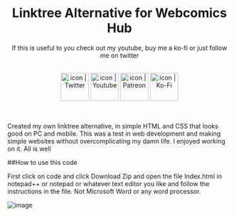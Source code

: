 <h1 align="center"> Linktree Alternative for Webcomics Hub </h1>


<p align="center">If this is useful to you check out my youtube, buy me a ko-fi or just follow me on twitter</p>
<br>
<div align="center">
<a href="https://www.twitter.com/webcomics_hub"><img align="center" src="https://cdn-icons-png.flaticon.com/512/733/733579.png" alt="icon | Twitter" width="63px"></a> 
<a href="https://www.youtube.com/webcomicshub"><img align="center" src="https://cdn-icons-png.flaticon.com/512/174/174883.png" alt="icon | Youtube" width="63px"></a> 
<a href="https://www.patreon.com/webcomicshub"><img align="center" src="https://cdn-icons-png.flaticon.com/512/2111/2111548.png" alt="icon | Patreon" width="63px"></a>
<a href="https://www.ko-fi.com/webcomicshub"><img align="center" src="https://cdn-icons.flaticon.com/png/512/1047/premium/1047503.png?token=exp=1654026915~hmac=3a59792201c5bad399c104060ade1318" alt="icon | Ko-Fi" width="63px"></a>
</div>

<br>
<br>
    
Created my own linktree alternative, in simple HTML and CSS that looks good on PC and mobile. This was a test in web development and making simple websites without overcomplicating my damn life. I enjoyed working on it. All is well  

##How to use this code

First click on code and click Download Zip and open the file Index.html in notepad++ or notepad or whatever text editor you like and follow the instructions in the file. Not Microsoft Word or any word processor.

![image](https://user-images.githubusercontent.com/29668657/171272187-ed5694a6-f425-4698-86d7-a7d987cc449d.png)


